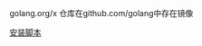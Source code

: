 golang.org/x 仓库在github.com/golang中存在镜像

[安装脚本](https://raw.githubusercontent.com/daybreakgx/lmd/master/go/gox.sh)
